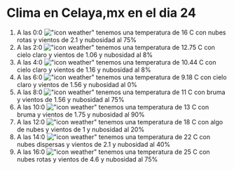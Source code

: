 # Clima en Celaya,mx en el dia 24

1. A las 0:0 !["icon weather"](http://openweathermap.org/img/w/04n.png) tenemos una temperatura de 16 C con nubes rotas y  vientos de 2.1 y nubosidad al 75%
1. A las 2:0 !["icon weather"](http://openweathermap.org/img/w/02n.png) tenemos una temperatura de 12.75 C con cielo claro y  vientos de 1.06 y nubosidad al 8%
1. A las 4:0 !["icon weather"](http://openweathermap.org/img/w/02n.png) tenemos una temperatura de 10.44 C con cielo claro y  vientos de 1.16 y nubosidad al 8%
1. A las 6:0 !["icon weather"](http://openweathermap.org/img/w/01n.png) tenemos una temperatura de 9.18 C con cielo claro y  vientos de 1.56 y nubosidad al 0%
1. A las 8:0 !["icon weather"](http://openweathermap.org/img/w/50n.png) tenemos una temperatura de 11 C con bruma y  vientos de 1.56 y nubosidad al 75%
1. A las 10:0 !["icon weather"](http://openweathermap.org/img/w/50d.png) tenemos una temperatura de 13 C con bruma y  vientos de 1.75 y nubosidad al 90%
1. A las 12:0 !["icon weather"](http://openweathermap.org/img/w/02d.png) tenemos una temperatura de 18 C con algo de nubes y  vientos de 1 y nubosidad al 20%
1. A las 14:0 !["icon weather"](http://openweathermap.org/img/w/03d.png) tenemos una temperatura de 22 C con nubes dispersas y  vientos de 2.1 y nubosidad al 40%
1. A las 16:0 !["icon weather"](http://openweathermap.org/img/w/04d.png) tenemos una temperatura de 25 C con nubes rotas y  vientos de 4.6 y nubosidad al 75%

